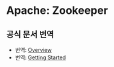 # Apache: Zookeeper

## 공식 문서 번역

- 번역: [Overview](overview.md)
- 번역: [Getting Started](./getting_started.md)

